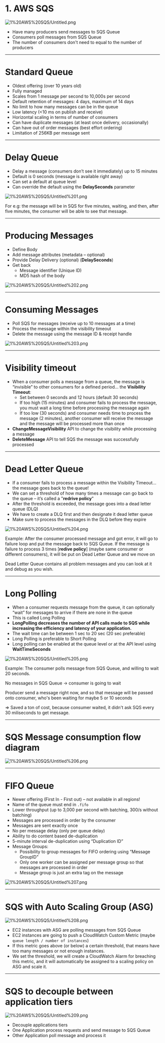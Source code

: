 # 1. AWS SQS

![1%20AWS%20SQS/Untitled.png](1%20AWS%20SQS/Untitled.png)

- Have many producers send messages to SQS Queue
- Consumers poll messages from SQS Queue
- The number of consumers don't need to equal to the number of producers

---

# Standard Queue

- Oldest offering (over 10 years old)
- Fully managed
- Scales from 1 message per second to 10,000s per second
- Default retention of messages: 4 days, maximum of 14 days
- No limit to how many messages can be in the queue
- Low latency (<10 ms on publish and receive)
- Horizontal scaling in terms of number of consumers
- Can have duplicate messages (at least once delivery, occasionally)
- Can have out of order messages (best effort ordering)
- Limitation of 256KB per message sent

---

# Delay Queue

- Delay a message (consumers don’t see it immediately) up to 15 minutes
- Default is 0 seconds (message is available right away)
- Can set a default at queue level
- Can override the default using the **DelaySeconds** parameter

![1%20AWS%20SQS/Untitled%201.png](1%20AWS%20SQS/Untitled%201.png)

For e.g: the message will be in SQS for five minutes, waiting, and then, after five minutes, the consumer will be able to see that message.

---

# Producing Messages

- Define Body
- Add message attributes (metadata – optional)
- Provide Delay Delivery (optional) (**DelaySeconds**)
- Get back
    - Message identifier (Unique ID)
    - MD5 hash of the body

![1%20AWS%20SQS/Untitled%202.png](1%20AWS%20SQS/Untitled%202.png)

---

# Consuming Messages

- Poll SQS for messages (receive up to 10 messages at a time)
- Process the message within the visibility timeout
- Delete the message using the message ID & receipt handle

![1%20AWS%20SQS/Untitled%203.png](1%20AWS%20SQS/Untitled%203.png)

---

# Visibility timeout

- When a consumer polls a message from a queue, the message is “invisible” to other consumers for a defined period… the **Visibility Timeout**:
    - Set between 0 seconds and 12 hours (default 30 seconds)
    - If too high (15 minutes) and consumer fails to process the message, you must wait a long time before processing the message again
    - If too low (30 seconds) and consumer needs time to process the message (2 minutes), another consumer will receive the message and the message will be processed more than once
- **ChangeMessageVisibility** API to change the visibility while processing a message
- **DeleteMessage** API to tell SQS the message was successfully processed

---

# Dead Letter Queue

- If a consumer fails to process a message within the Visibility Timeout…the message goes back to the queue!
- We can set a threshold of how many times a message can go back to the queue – it’s called a "**redrive policy**"
- After the threshold is exceeded, the message goes into a dead letter queue (DLQ)
- We have to create a DLQ first and then designate it dead letter queue
- Make sure to process the messages in the DLQ before they expire

![1%20AWS%20SQS/Untitled%204.png](1%20AWS%20SQS/Untitled%204.png)

Example: After the consumer processed message and got error, it will go to failure loop and put the message back to SQS Queue. If the message is failure to process 3 times [**redive policy**] (maybe same consumer or different consumers), it will be put on Dead Letter Queue and we move on

Dead Letter Queue contains all problem messages and you can look at it and debug as you wish.

---

# Long Polling

- When a consumer requests message from the queue, it can optionally “wait” for messages to arrive if there are none in the queue
- This is called Long Polling
- **LongPolling decreases the number of API calls made to SQS while increasing the efficiency and latency of your application.**
- The wait time can be between 1 sec to 20 sec (20 sec preferable)
- Long Polling is preferable to Short Polling
- Long polling can be enabled at the queue level or at the API level using **WaitTimeSeconds**

![1%20AWS%20SQS/Untitled%205.png](1%20AWS%20SQS/Untitled%205.png)

Example: The consumer polls message from SQS Queue, and willing to wait 20 seconds.

No messages in SQS Queue → consumer is going to wait

Producer send a message right now, and so that message will be passed onto consumer, who's been waiting for maybe 5 or 10 seconds

⇒ Saved a ton of cost, because consumer waited, it didn't ask SQS every 30 miliseconds to get message.

---

# SQS Message consumption flow diagram

![1%20AWS%20SQS/Untitled%206.png](1%20AWS%20SQS/Untitled%206.png)

---

# FIFO Queue

- Newer offering (First In - First out) – not available in all regions!
- Name of the queue must end in `.fifo`
- Lower throughput (up to 3,000 per second with batching, 300/s without batching)
- Messages are processed in order by the consumer
- Messages are sent exactly once
- No per message delay (only per queue delay)
- Ability to do content based de-duplication
- 5-minute interval de-duplication using “Duplication ID”
- Message Groups:
    - Possibility to group messages for FIFO ordering using “Message GroupID”
    - Only one worker can be assigned per message group so that messages are processed in order
    - Message group is just an extra tag on the message

![1%20AWS%20SQS/Untitled%207.png](1%20AWS%20SQS/Untitled%207.png)

---

# SQS with Auto Scaling Group (ASG)

![1%20AWS%20SQS/Untitled%208.png](1%20AWS%20SQS/Untitled%208.png)

- EC2 instances with ASG are polling messages from SQS Queue
- EC2 instances are going to push a CloudWatch Custom Metric (maybe `queue length / number of instances`)
- If this metric goes above (or below) a certain threshold, that means have too many messages or not enough instances.
- We set the threshold, we will create a CloudWatch Alarm for breaching this metric, and it will automatically be assigned to a scaling policy on ASG and scale it.

---

# SQS to decouple between application tiers

![1%20AWS%20SQS/Untitled%209.png](1%20AWS%20SQS/Untitled%209.png)

- Decouple applications tiers
- One Application process requests and send message to SQS Queue
- Other Application poll message and process it
